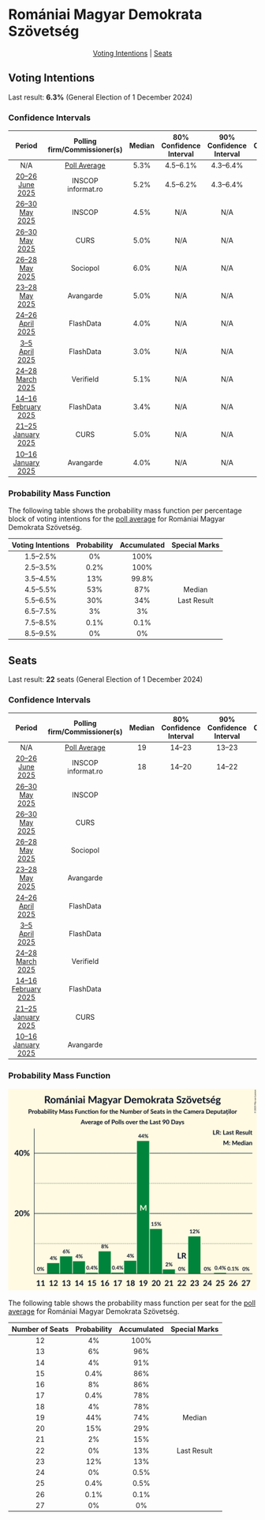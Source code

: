 # Romániai Magyar Demokrata Szövetség

<p align="center"><a href="#voting-intentions">Voting Intentions</a> | <a href="#seats">Seats</a></p>

## Voting Intentions

Last result: **6.3%** (General Election of 1 December 2024)

### Confidence Intervals

| Period     | Polling firm/Commissioner(s) | Median | 80% Confidence Interval | 90% Confidence Interval | 95% Confidence Interval | 99% Confidence Interval |
|:----------:|:----------------:|:-----------:|:-----------------------:|:-----------------------:|:-----------------------:|:-----------------------:|
| N/A | [Poll Average](average.html) | 5.3% | 4.5–6.1% | 4.3–6.4% | 4.1–6.7% | 3.7–7.1% |
| [20–26 June 2025](2025-06-26-INSCOP.html) | INSCOP <br> informat.ro | 5.2% | 4.5–6.2% | 4.3–6.4% | 4.1–6.7% | 3.7–7.1% |
| [26–30 May 2025](2025-05-30-INSCOP.html) | INSCOP | 4.5% | N/A | N/A | N/A | N/A |
| [26–30 May 2025](2025-05-30-CURS.html) | CURS | 5.0% | N/A | N/A | N/A | N/A |
| [26–28 May 2025](2025-05-28-Sociopol.html) | Sociopol | 6.0% | N/A | N/A | N/A | N/A |
| [23–28 May 2025](2025-05-28-Avangarde.html) | Avangarde | 5.0% | N/A | N/A | N/A | N/A |
| [24–26 April 2025](2025-04-26-FlashData.html) | FlashData | 4.0% | N/A | N/A | N/A | N/A |
| [3–5 April 2025](2025-04-05-FlashData.html) | FlashData | 3.0% | N/A | N/A | N/A | N/A |
| [24–28 March 2025](2025-03-28-Verifield.html) | Verifield | 5.1% | N/A | N/A | N/A | N/A |
| [14–16 February 2025](2025-02-16-FlashData.html) | FlashData | 3.4% | N/A | N/A | N/A | N/A |
| [21–25 January 2025](2025-01-25-CURS.html) | CURS | 5.0% | N/A | N/A | N/A | N/A |
| [10–16 January 2025](2025-01-16-Avangarde.html) | Avangarde | 4.0% | N/A | N/A | N/A | N/A |

### Probability Mass Function

The following table shows the probability mass function per percentage block of voting intentions for the [poll average](average.html) for Romániai Magyar Demokrata Szövetség.

| Voting Intentions | Probability | Accumulated | Special Marks |
|:-----------------:|:-----------:|:-----------:|:-------------:|
| 1.5–2.5% | 0% | 100% |  |
| 2.5–3.5% | 0.2% | 100% |  |
| 3.5–4.5% | 13% | 99.8% |  |
| 4.5–5.5% | 53% | 87% | Median |
| 5.5–6.5% | 30% | 34% | Last Result |
| 6.5–7.5% | 3% | 3% |  |
| 7.5–8.5% | 0.1% | 0.1% |  |
| 8.5–9.5% | 0% | 0% |  |


## Seats

Last result: **22** seats (General Election of 1 December 2024)

### Confidence Intervals

| Period     | Polling firm/Commissioner(s) | Median | 80% Confidence Interval | 90% Confidence Interval | 95% Confidence Interval | 99% Confidence Interval |
|:----------:|:----------------:|:------:|:-----------------------:|:-----------------------:|:-----------------------:|:-----------------------:|
| N/A | [Poll Average](average.html) | 19 | 14–23 | 13–23 | 12–23 | 12–24 |
| [20–26 June 2025](2025-06-26-INSCOP.html) | INSCOP <br> informat.ro | 18 | 14–20 | 14–22 | 13–23 | 12–24 |
| [26–30 May 2025](2025-05-30-INSCOP.html) | INSCOP |  |  |  |  |  |
| [26–30 May 2025](2025-05-30-CURS.html) | CURS |  |  |  |  |  |
| [26–28 May 2025](2025-05-28-Sociopol.html) | Sociopol |  |  |  |  |  |
| [23–28 May 2025](2025-05-28-Avangarde.html) | Avangarde |  |  |  |  |  |
| [24–26 April 2025](2025-04-26-FlashData.html) | FlashData |  |  |  |  |  |
| [3–5 April 2025](2025-04-05-FlashData.html) | FlashData |  |  |  |  |  |
| [24–28 March 2025](2025-03-28-Verifield.html) | Verifield |  |  |  |  |  |
| [14–16 February 2025](2025-02-16-FlashData.html) | FlashData |  |  |  |  |  |
| [21–25 January 2025](2025-01-25-CURS.html) | CURS |  |  |  |  |  |
| [10–16 January 2025](2025-01-16-Avangarde.html) | Avangarde |  |  |  |  |  |

### Probability Mass Function

![Graph with seats probability mass function not yet produced](average-seats-pmf-romániaimagyardemokrataszövetség.png "Seats Probability Mass Function")

The following table shows the probability mass function per seat for the [poll average](average.html) for Romániai Magyar Demokrata Szövetség.

| Number of Seats | Probability | Accumulated | Special Marks |
|:---------------:|:-----------:|:-----------:|:-------------:|
| 12 | 4% | 100% |  |
| 13 | 6% | 96% |  |
| 14 | 4% | 91% |  |
| 15 | 0.4% | 86% |  |
| 16 | 8% | 86% |  |
| 17 | 0.4% | 78% |  |
| 18 | 4% | 78% |  |
| 19 | 44% | 74% | Median |
| 20 | 15% | 29% |  |
| 21 | 2% | 15% |  |
| 22 | 0% | 13% | Last Result |
| 23 | 12% | 13% |  |
| 24 | 0% | 0.5% |  |
| 25 | 0.4% | 0.5% |  |
| 26 | 0.1% | 0.1% |  |
| 27 | 0% | 0% |  |



